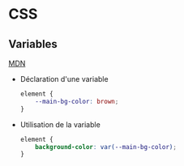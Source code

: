 # CSS

## Variables

[MDN](https://developer.mozilla.org/fr/docs/Web/CSS/Using_CSS_custom_properties)

* Déclaration d'une variable
    ```css
    element {
        --main-bg-color: brown;
    }
    ```
* Utilisation de la variable
    ```css
    element {
        background-color: var(--main-bg-color);
    }
    ```
